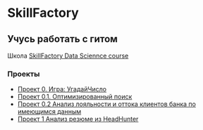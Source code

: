 # SkillFactory
## Учусь работать с гитом
Школа [SkillFactory Data Sciennce course](https://skillfactory.ru/data-scientist)
### Проекты

* [Проект 0. Игра: УгадайЧисло](https://github.com/Umkasort/SkillFactory/tree/main/project_0)
* [Проект 0.1. Оптимизированный поиск](https://github.com/Umkasort/SkillFactory/tree/main/project_0/Find_number)
* [Проект 0.2  Анализ лояльности и оттока клиентов банка по имеющимся данным](https://github.com/Umkasort/SkillFactory/blob/main/Projects/Project_2/project_2.ipynb)
* [Проект 1  Анализ резюме из HeadHunter](https://github.com/Umkasort/SkillFactory/blob/main/Projects/Project_2/project_2.ipynb)
